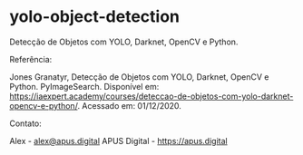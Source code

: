# yolo-object-detection
Detecção de Objetos com YOLO, Darknet, OpenCV e Python.

Referência:

Jones Granatyr, Detecção de Objetos com YOLO, Darknet, OpenCV e Python. PyImageSearch. Disponível em: https://iaexpert.academy/courses/deteccao-de-objetos-com-yolo-darknet-opencv-e-python/. Acessado em: 01/12/2020.

Contato: 

Alex - alex@apus.digital
APUS Digital - https://apus.digital


